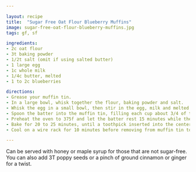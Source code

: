```yaml
---

layout: recipe
title:  "Sugar Free Oat Flour Blueberry Muffins"
image: sugar-free-oat-flour-blueberry-muffins.jpg
tags: gf, sf 

ingredients:
- 2c oat flour
- 3t baking powder
- 1/2t salt (omit if using salted butter)
- 1 large egg
- 1c whole milk
- 1/4c butter, melted
- 1 to 2c blueberries

directions:
- Grease your muffin tin.
- In a large bowl, whisk together the flour, baking powder and salt.
- Whisk the egg in a small bowl, then stir in the egg, milk and melted butter into the dry ingredients. Gently fold in the blueberries.
- Spoon the batter into the muffin tin, filling each cup about 3/4 of the way full.
- Preheat the oven to 375f and let the batter rest 15 minutes while the oven preheats.
- Bake for 20 to 25 minutes, until a toothpick inserted into the center comes out clean.
- Cool on a wire rack for 10 minutes before removing from muffin tin to finish cooling completely.

---
```


Can be served with honey or maple syrup for those that are not sugar-free. You can also add 3T poppy seeds or a pinch of ground cinnamon or ginger for a twist.
